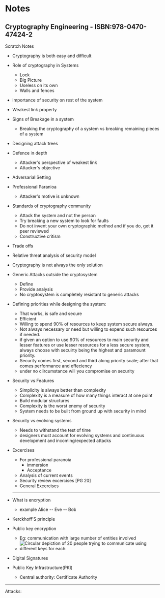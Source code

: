 # Notes

## Cryptography Engineering - ISBN:978-0470-47424-2

Scratch Notes
- Cryptography is both easy and difficult
- Role of cryptography in Systems
  - Lock
  - Big Picture
  - Useless on its own
  - Walls and fences
- importance of security on rest of the system
- Weakest link property
- Signs of Breakage in a system
  - Breaking the cryptography of a system vs breaking remaining pieces of a system
- Designing attack trees
- Defence in depth
  - Attacker's perspective of weakest link
  - Attacker's objective
- Adversarial Setting
- Professional Paranioa
  - Attacker's motive is unknown
- Standards of cryptography community
  - Attack the system and not the person
  - Try breaking a new system to look for faults
  - Do not invent your own cryptographic method and if you do, get it peer reviewed
  - Constructive critism
- Trade offs
- Relative threat analysis of security model
- Cryptography is not always the only solution
- Generic Attacks outside the cryptosystem
  - Define
  - Provide analysis
  - No cryptosystem is completely resistant to generic attacks
- Defining priorities while designing the system:
  - That works, is safe and secure
  - Efficient 
  - Willing to spend 90% of resources to keep system secure always. 
  - Not always necessary or need but willing to expend such resources if needed.
  - if given an option to use 90% of resources to main security and lesser features or use lesser resources for a less secure system, always choose with secuirty being the highest and paramount priority.
  - Security comes first, second and third along priority scale; after that comes performance and effeciency
  - under no ciircumstance will you compromise on security
- Security vs Features
  - Simplicity is always better than complexity
  - Complexity is a measure of how many things interact at one point
  - Build modular structures
  - Complexity is the worst enemy of security
  - System needs to be built from ground up with security in mind
- Security vs evolving systems
  - Needs to withstand the test of time
  - designers must account for evolving systems and continuous development and incoming/expected attacks
  
- Excercises
  - For professional paranoia
    - immersion
    - Acceptance
  - Analysis of current events
  - Security review excercises [PG 20]
  - General Excercises
  
  ***
  
- What is encryption
  - example Alice -- Eve -- Bob
- Kerckhoff'S principle
- Public key encryption
  - Eg: communication with large number of entities involved
  - ![Circular depiction of 20 people trying to communicate using different keys for each](https://img.buzzfeed.com/buzzfeed-static/static/2015-01/21/3/enhanced/webdr06/enhanced-buzz-4802-1421830346-4.jpg)
- Digital Signatures
- Public Key Infrastructure(PKI)
  - Central authority: Certificate Authority

***

Attacks:
